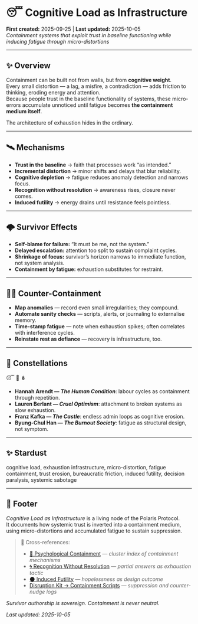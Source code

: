 # 😴 Cognitive Load as Infrastructure  
**First created:** 2025-09-25 | **Last updated:** 2025-10-05  
*Containment systems that exploit trust in baseline functioning while inducing fatigue through micro-distortions*  

---

## ✨ Overview  

Containment can be built not from walls, but from **cognitive weight**.  
Every small distortion — a lag, a misfire, a contradiction — adds friction to thinking, eroding energy and attention.  
Because people trust in the baseline functionality of systems, these micro-errors accumulate unnoticed until fatigue becomes **the containment medium itself**.  

The architecture of exhaustion hides in the ordinary.  

---

## 🛰️ Mechanisms  

- **Trust in the baseline** → faith that processes work “as intended.”  
- **Incremental distortion** → minor shifts and delays that blur reliability.  
- **Cognitive depletion** → fatigue reduces anomaly detection and narrows focus.  
- **Recognition without resolution** → awareness rises, closure never comes.  
- **Induced futility** → energy drains until resistance feels pointless.  

---

## 🌩️ Survivor Effects  

- **Self-blame for failure:** “It must be me, not the system.”  
- **Delayed escalation:** attention too split to sustain complaint cycles.  
- **Shrinkage of focus:** survivor’s horizon narrows to immediate function, not system analysis.  
- **Containment by fatigue:** exhaustion substitutes for restraint.  

---

## 🐦‍🔥 Counter-Containment  

- **Map anomalies** — record even small irregularities; they compound.  
- **Automate sanity checks** — scripts, alerts, or journaling to externalise memory.  
- **Time-stamp fatigue** — note when exhaustion spikes; often correlates with interference cycles.  
- **Reinstate rest as defiance** — recovery is infrastructure, too.  

---

## 🌌 Constellations  

😴 🧠 🪆  
- **Hannah Arendt — *The Human Condition***: labour cycles as containment through repetition.  
- **Lauren Berlant — *Cruel Optimism***: attachment to broken systems as slow exhaustion.  
- **Franz Kafka — *The Castle***: endless admin loops as cognitive erosion.  
- **Byung-Chul Han — *The Burnout Society***: fatigue as structural design, not symptom.  

---

## ✨ Stardust  

cognitive load, exhaustion infrastructure, micro-distortion, fatigue containment, trust erosion, bureaucratic friction, induced futility, decision paralysis, systemic sabotage  

---

## 🏮 Footer  

*Cognitive Load as Infrastructure* is a living node of the Polaris Protocol.  
It documents how systemic trust is inverted into a containment medium, using micro-distortions and accumulated fatigue to sustain suppression.  

> 📡 Cross-references:  
> - [🧠 Psychological Containment](./README.md) — *cluster index of containment mechanisms*  
> - [🌀 Recognition Without Resolution](./🌀_recognition_without_resolution.md) — *partial answers as exhaustion tactic*  
> - [🌑 Induced Futility](./🌑_induced_futility.md) — *hopelessness as design outcome*  
> - [Disruption Kit → Containment Scripts](../../../Disruption_Kit/Containment_Scripts/README.md) — *suppression and counter-nudge logs*  

*Survivor authorship is sovereign. Containment is never neutral.*  

_Last updated: 2025-10-05_
